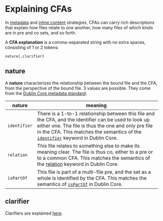 # Explaining CFAs
In [metadata](strategies.md#metadata) and [inline content](strategies.md#inline-content) strategies, CFAs can carry rich descriptions that explain how files relate to one another, how many files of which kinds are in pre and co sets, and so forth.

A __CFA explanation__ is a comma-separated string with no extra spaces, consisting of 1 or 2 tokens:

    nature[,clarifier]

## nature
A __nature__ characterizes the relationship between the bound file and the CFA, from the perspective of the bound file. 3 values are possible. They come from the [Dublin Core metadata standard](https://www.dublincore.org/specifications/dublin-core/dcmi-terms/):

nature | meaning
--- | ---
`identifier` | There is a 1-to-1 relationship between this file and the CFA, and the identifier can be used to look up either one. The file is thus the one and only pre file in the CFA. This matches the semantics of the [`identifier`](http://purl.org/dc/terms/identifier) keyword in Dublin Core.
`relation` | This file relates to something else to make its meaning clear. The file is thus co, either to a pre or to a common CFA. This matches the semantics of the [relation](http://purl.org/dc/terms/relation) keyword in Dublin Core.
`isPartOf` | This file is part of a multi-file pre, and the set as a whole is identified by the CFA. This matches the semantics of [`isPartOf`](http://purl.org/dc/terms/isPartOf) in Dublin Core.

## clarifier
Clarifiers are explained [here](clarifying).
